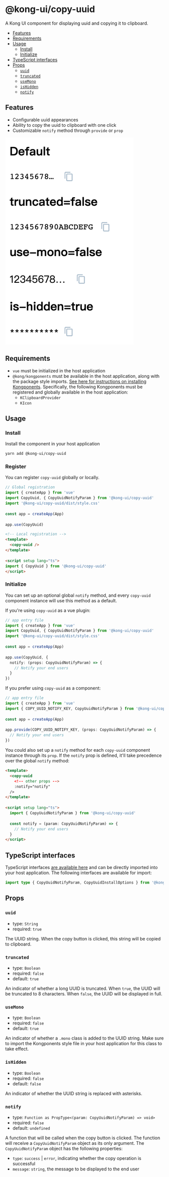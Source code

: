# @kong-ui/copy-uuid

A Kong UI component for displaying uuid and copying it to clipboard.

- [Features](#features)
- [Requirements](#requirements)
- [Usage](#usage)
    - [Install](#install)
    - [Initialize](#initialize)
- [TypeScript interfaces](#typescript-interfaces)
- [Props](#props)
    - [`uuid`](#uuid)
    - [`truncated`](#truncated)
    - [`useMono`](#usemono)
    - [`isHidden`](#ishidden)
    - [`notify`](#notify)

## Features

- Configurable uuid appearances
- Ability to copy the uuid to clipboard with one click
- Customizable `notify` method through `provide` or `prop`

![copy-uuid component example with different appearances](./docs/copy-uuid.jpg)

## Requirements

- `vue` must be initialized in the host application
- `@kong/kongponents` must be available in the host application, along with the package style imports. [See here for instructions on installing Kongponents](https://kongponents.konghq.com/#globally-install-all-kongponents). Specifically, the following Kongponents must be registered and globally available in the host application:
  - `KClipboardProvider`
  - `KIcon`

## Usage

### Install

Install the component in your host application

```sh
yarn add @kong-ui/copy-uuid
```

### Register

You can register `copy-uuid` globally or locally.

```typescript
// Global registration
import { createApp } from 'vue'
import CopyUuid, { CopyUuidNotifyParam } from '@kong-ui/copy-uuid'
import '@kong-ui/copy-uuid/dist/style.css'

const app = createApp(App)

app.use(CopyUuid)
```

```html
<!-- Local registration -->
<template>
  <copy-uuid />
</template>

<script setup lang="ts">
import { CopyUuid } from '@kong-ui/copy-uuid'
</script>
```

### Initialize

You can set up an optional global `notify` method, and every `copy-uuid` component instance will use this method as a default.

If you're using `copy-uuid` as a vue plugin:
```typescript
// app entry file
import { createApp } from 'vue'
import CopyUuid, { CopyUuidNotifyParam } from '@kong-ui/copy-uuid'
import '@kong-ui/copy-uuid/dist/style.css'

const app = createApp(App)

app.use(CopyUuid, {
  notify: (props: CopyUuidNotifyParam) => {
    // Notify your end users
  }
})
```

If you prefer using `copy-uuid` as a component:
```typescript
// app entry file
import { createApp } from 'vue'
import { COPY_UUID_NOTIFY_KEY, CopyUuidNotifyParam } from '@kong-ui/copy-uuid'

const app = createApp(App)

app.provide(COPY_UUID_NOTIFY_KEY, (props: CopyUuidNotifyParam) => {
  // Notify your end users
})
```

You could also set up a `notify` method for each `copy-uuid` component instance through its `prop`. If the `notify` prop is defined, it'll take precedence over the global `notify` method:
```html
<template>
  <copy-uuid
    <!-- other props -->
    :notify="notify"
  />
</template>

<script setup lang="ts">
  import { CopyUuidNotifyParam } from '@kong-ui/copy-uuid'

  const notify = (param: CopyUuidNotifyParam) => {
    // Notify your end users
  }
</script>
```

## TypeScript interfaces

TypeScript interfaces [are available here](https://github.com/Kong/ui-shared-components/blob/main/packages/copy-uuid/src/types/index.ts) and can be directly imported into your host application. The following interfaces are available for import:

```ts
import type { CopyUuidNotifyParam, CopyUuidInstallOptions } from '@kong-ui/sidebar'
```

## Props

### `uuid`

- type: `String`
- required: `true`

The UUID string. When the copy button is clicked, this string will be copied to clipboard.

### `truncated`

- type: `Boolean`
- required: `false`
- default: `true`

An indicator of whether a long UUID is truncated. When `true`, the UUID will be truncated to 8 characters. When `false`, the UUID will be displayed in full.

### `useMono`

- type: `Boolean`
- required: `false`
- default: `true`

An indicator of whether a `.mono` class is added to the UUID string. Make sure to import the Kongponents style file in your host application for this class to take effect.

### `isHidden`

- type: `Boolean`
- required: `false`
- default: `false`

An indicator of whether the UUID string is replaced with asterisks.

### `notify`

- type: `Function as PropType<(param: CopyUuidNotifyParam) => void>`
- required: `false`
- default: `undefined`

A function that will be called when the copy button is clicked. The function will receive a `CopyUuidNotifyParam` object as its only argument. The `CopyUuidNotifyParam` object has the following properties:
- `type`: `success` | `error`, indicating whether the copy operation is successful
- `message`: `string`, the message to be displayed to the end user
